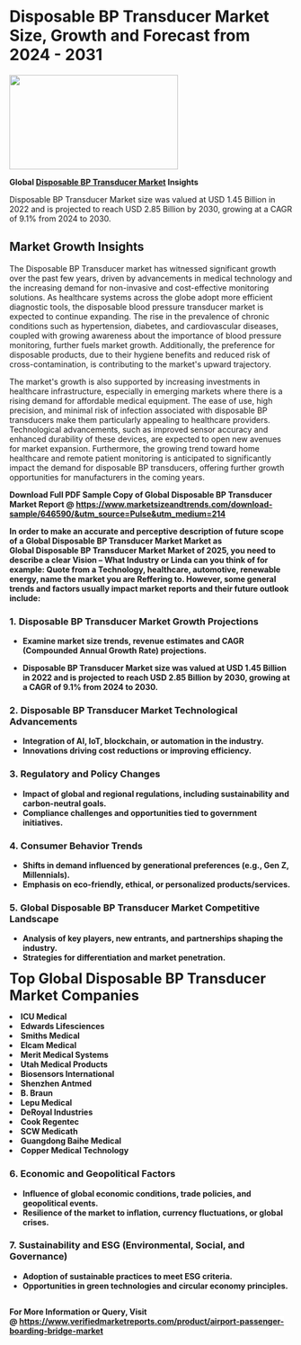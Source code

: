 <H1>Disposable BP Transducer Market Size, Growth and Forecast from 2024 - 2031</H1><img class="aligncenter size-medium wp-image-584254" src="https://thirdeyenews.in/wp-content/uploads/2024/09/Global-Market-Research-300x168.jpeg" alt="" width="300" height="168" /><p><strong>Global&nbsp;<a href="https://www.marketsizeandtrends.com/download-sample/646590/&amp;utm_source=Pulse&amp;utm_medium=214">Disposable BP Transducer Market</a> Insights</strong></p><p>Disposable BP Transducer Market size was valued at USD 1.45 Billion in 2022 and is projected to reach USD 2.85 Billion by 2030, growing at a CAGR of 9.1% from 2024 to 2030.</p><p><h2>Market Growth Insights</h2> <p>The Disposable BP Transducer market has witnessed significant growth over the past few years, driven by advancements in medical technology and the increasing demand for non-invasive and cost-effective monitoring solutions. As healthcare systems across the globe adopt more efficient diagnostic tools, the disposable blood pressure transducer market is expected to continue expanding. The rise in the prevalence of chronic conditions such as hypertension, diabetes, and cardiovascular diseases, coupled with growing awareness about the importance of blood pressure monitoring, further fuels market growth. Additionally, the preference for disposable products, due to their hygiene benefits and reduced risk of cross-contamination, is contributing to the market's upward trajectory.</p> <p><strong></strong></p> <p>The market's growth is also supported by increasing investments in healthcare infrastructure, especially in emerging markets where there is a rising demand for affordable medical equipment. The ease of use, high precision, and minimal risk of infection associated with disposable BP transducers make them particularly appealing to healthcare providers. Technological advancements, such as improved sensor accuracy and enhanced durability of these devices, are expected to open new avenues for market expansion. Furthermore, the growing trend toward home healthcare and remote patient monitoring is anticipated to significantly impact the demand for disposable BP transducers, offering further growth opportunities for manufacturers in the coming years.</p> <p><strong></p><p><span class=""><strong>Download Full PDF Sample Copy of Global Disposable BP Transducer Market Report</strong> @ <a href="https://www.marketsizeandtrends.com/download-sample/646590/&amp;utm_source=Pulse&amp;utm_medium=214" target="_blank">https://www.marketsizeandtrends.com/download-sample/646590/&amp;utm_source=Pulse&amp;utm_medium=214</a></span></p><p>In order to make an accurate and perceptive description of future scope of a Global&nbsp;Disposable BP Transducer Market Market as Global&nbsp;Disposable BP Transducer Market Market of 2025, you need to describe a clear Vision &ndash; What Industry or Linda can you think of for example: Quote from a Technology, healthcare, automotive, renewable energy, name the market you are Reffering to. However, some general trends and factors usually impact market reports and their future outlook include:</p><h3>1.&nbsp;<strong>Disposable BP Transducer Market Growth Projections</strong></h3><ul><li>Examine market size trends, revenue estimates and CAGR (Compounded Annual Growth Rate) projections.</li><li><p>Disposable BP Transducer Market size was valued at USD 1.45 Billion in 2022 and is projected to reach USD 2.85 Billion by 2030, growing at a CAGR of 9.1% from 2024 to 2030.</p></li></ul><h3>2.&nbsp;<strong>Disposable BP Transducer Market Technological Advancements</strong></h3><ul><li>Integration of AI, IoT, blockchain, or automation in the industry.</li><li>Innovations driving cost reductions or improving efficiency.</li></ul><h3>3.&nbsp;<strong>Regulatory and Policy Changes</strong></h3><ul><li>Impact of global and regional regulations, including sustainability and carbon-neutral goals.</li><li>Compliance challenges and opportunities tied to government initiatives.</li></ul><h3>4.&nbsp;<strong>Consumer Behavior Trends</strong></h3><ul><li>Shifts in demand influenced by generational preferences (e.g., Gen Z, Millennials).</li><li>Emphasis on eco-friendly, ethical, or personalized products/services.</li></ul><h3>5.&nbsp;<strong>Global Disposable BP Transducer Market Competitive Landscape</strong></h3><ul><li>Analysis of key players, new entrants, and partnerships shaping the industry.</li><li>Strategies for differentiation and market penetration.</li></ul><p data-pm-slice="1 1 []"><span style="color: inherit; font-family: inherit; font-size: 25px;">Top Global Disposable BP Transducer Market Companies</span></p><div class="" data-test-id=""><p><li>ICU Medical</li><li> Edwards Lifesciences</li><li> Smiths Medical</li><li> Elcam Medical</li><li> Merit Medical Systems</li><li> Utah Medical Products</li><li> Biosensors International</li><li> Shenzhen Antmed</li><li> B. Braun</li><li> Lepu Medical</li><li> DeRoyal Industries</li><li> Cook Regentec</li><li> SCW Medicath</li><li> Guangdong Baihe Medical</li><li> Copper Medical Technology</li></p></div><h3>6.&nbsp;<strong>Economic and Geopolitical Factors</strong></h3><ul><li>Influence of global economic conditions, trade policies, and geopolitical events.</li><li>Resilience of the market to inflation, currency fluctuations, or global crises.</li></ul><h3>7.&nbsp;<strong>Sustainability and ESG (Environmental, Social, and Governance)</strong></h3><ul><li>Adoption of sustainable practices to meet ESG criteria.</li><li>Opportunities in green technologies and circular economy principles.</li></ul><h2><strong style="font-size: 14px;">For More Information or Query, Visit @&nbsp;</strong><a style="background-color: #ffffff; font-size: 14px;" href="https://www.marketsizeandtrends.com/report/disposable-bp-transducer-market/" target="_blank">https://www.verifiedmarketreports.com/product/airport-passenger-boarding-bridge-market</a></h2>

